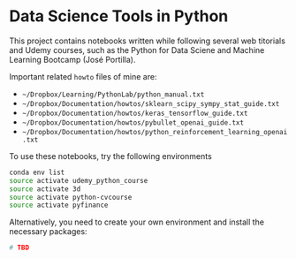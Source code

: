# Data Science Tools in Python

This project contains notebooks written while following several web titorials and Udemy courses, such as the
Python for Data Sciene and Machine Learning Bootcamp (José Portilla).

Important related `howto` files of mine are:

- `~/Dropbox/Learning/PythonLab/python_manual.txt`
- `~/Dropbox/Documentation/howtos/sklearn_scipy_sympy_stat_guide.txt`
- `~/Dropbox/Documentation/howtos/keras_tensorflow_guide.txt`
- `~/Dropbox/Documentation/howtos/pybullet_openai_guide.txt`
- `~/Dropbox/Documentation/howtos/python_reinforcement_learning_openai.txt`

To use these notebooks, try the following environments
```bash
conda env list
source activate udemy_python_course
source activate 3d
source activate python-cvcourse
source activate pyfinance
```

Alternatively, you need to create your own environment and install the necessary packages:
```bash
# TBD
```